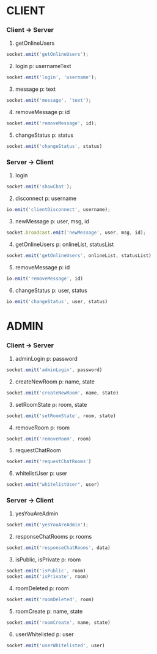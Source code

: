 # CLIENT

### Client -> Server

1. getOnlineUsers
```js
socket.emit('getOnlineUsers');
```
2. login p: usernameText
```js
socket.emit('login', 'username');
```
3. message p: text
```js
socket.emit('message', 'text');
```
4. removeMessage p: id
```js
socket.emit('removeMessage', id);
```
5. changeStatus p: status
```js
socket.emit('changeStatus', status)
```

### Server -> Client

1. login
```js 
socket.emit('showChat');
```
2. disconnect p: username
```js
io.emit('clientDisconnect', username);
```
3. newMessage p: user, msg, id 
```js
socket.broadcast.emit('newMessage', user, msg, id); 
```
4. getOnlineUsers p: onlineList, statusList
```js
socket.emit('getOnlineUsers', onlineList, statusList)
```
5. removeMessage p: id
```js
io.emit('removeMessage', id)
```
6. changeStatus p: user, status
```js
io.emit('changeStatus', user, status)
```

# ADMIN

### Client -> Server

1. adminLogin p: password
```js
socket.emit('adminLogin', password)
```
2. createNewRoom p: name, state
```js
socket.emit('createNewRoom', name, state)
```
3. setRoomState p: room, state
```js
socket.emit('setRoomState', room, state)
```
4. removeRoom p: room
```js
socket.emit('removeRoom', room)
```
5. requestChatRoom
```js
socket.emit('requestChatRooms')
```
6. whitelistUser p: user
```js 
socket.emit("whitelistUser", user)
```

### Server -> Client

1. yesYouAreAdmin
```js
socket.emit('yesYouAreAdmin');
```
2. responseChatRooms p: rooms
```js
socket.emit('responseChatRooms', data)
```
3. isPublic, isPrivate p: room
```js
socket.emit('isPublic', room)
socket.emit('isPrivate', room)
```
4. roomDeleted p: room
```js
socket.emit('roomDeleted', room)
```
5. roomCreate p: name, state
```js
socket.emit('roomCreate', name, state)
```
6. userWhitelisted p: user
```js 
socket.emit('userWhitelisted', user)
```
